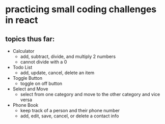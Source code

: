# practicing small coding challenges in react    

## topics thus far:


* Calculator
    * add, subtract, divide, and multiply 2 numbers
    * cannot divide with a 0
* Todo List
    * add, update, cancel, delete an item
* Toggle Button
    * toggle on off button
* Select and Move
    * select from one category and move to the other category and vice versa
* Phone Book
    * keep track of a person and their phone number
    * add, edit, save, cancel, or delete a contact info